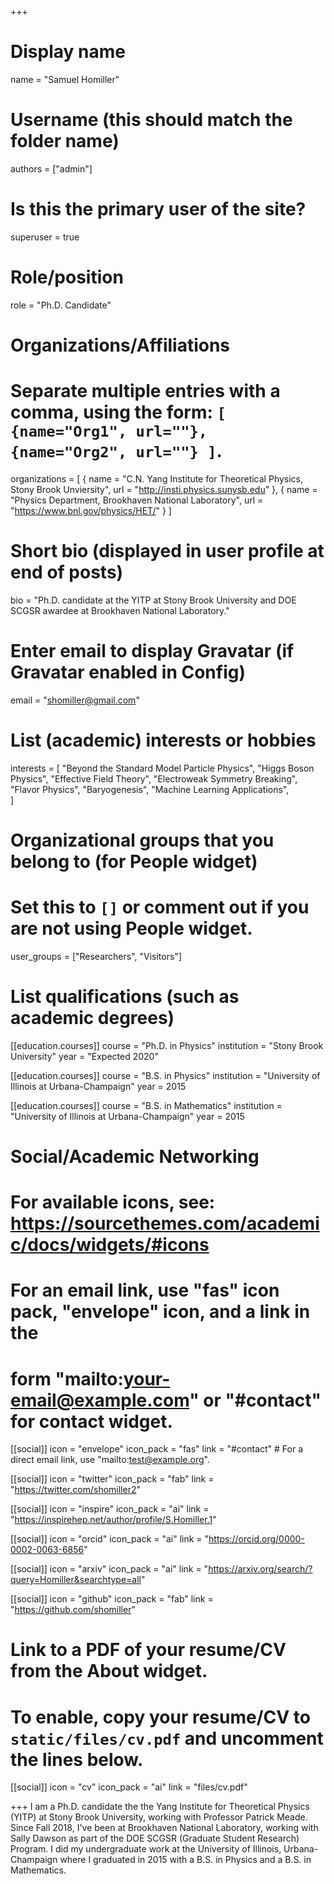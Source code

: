 +++
# Display name
name = "Samuel Homiller"

# Username (this should match the folder name)
authors = ["admin"]

# Is this the primary user of the site?
superuser = true

# Role/position
role = "Ph.D. Candidate"

# Organizations/Affiliations
#   Separate multiple entries with a comma, using the form: `[ {name="Org1", url=""}, {name="Org2", url=""} ]`.
organizations = [ { name = "C.N. Yang Institute for Theoretical Physics, Stony Brook Unviersity", url = "http://insti.physics.sunysb.edu" }, { name = "Physics Department, Brookhaven National Laboratory", url = "https://www.bnl.gov/physics/HET/" } ]

# Short bio (displayed in user profile at end of posts)
bio = "Ph.D. candidate at the YITP at Stony Brook University and DOE SCGSR awardee at Brookhaven National Laboratory."

# Enter email to display Gravatar (if Gravatar enabled in Config)
email = "shomiller@gmail.com"

# List (academic) interests or hobbies
interests = [
  "Beyond the Standard Model Particle Physics",
  "Higgs Boson Physics",
  "Effective Field Theory",
  "Electroweak Symmetry Breaking",
  "Flavor Physics",
  "Baryogenesis",
  "Machine Learning Applications",  
]

# Organizational groups that you belong to (for People widget)
#   Set this to `[]` or comment out if you are not using People widget.
user_groups = ["Researchers", "Visitors"]

# List qualifications (such as academic degrees)
[[education.courses]]
  course = "Ph.D. in Physics"
  institution = "Stony Brook University"
  year = "Expected 2020"

[[education.courses]]
  course = "B.S. in Physics"
  institution = "University of Illinois at Urbana-Champaign"
  year = 2015

[[education.courses]]
  course = "B.S. in Mathematics"
  institution = "University of Illinois at Urbana-Champaign"
  year = 2015

# Social/Academic Networking
# For available icons, see: https://sourcethemes.com/academic/docs/widgets/#icons
#   For an email link, use "fas" icon pack, "envelope" icon, and a link in the
#   form "mailto:your-email@example.com" or "#contact" for contact widget.

[[social]]
  icon = "envelope"
  icon_pack = "fas"
  link = "#contact"  # For a direct email link, use "mailto:test@example.org".

[[social]]
  icon = "twitter"
  icon_pack = "fab"
  link = "https://twitter.com/shomiller2"

[[social]]
  icon = "inspire"
  icon_pack = "ai"
  link = "https://inspirehep.net/author/profile/S.Homiller.1"

[[social]]
  icon = "orcid"
  icon_pack = "ai"
  link = "https://orcid.org/0000-0002-0063-6856"

[[social]]
  icon = "arxiv"
  icon_pack = "ai"
  link = "https://arxiv.org/search/?query=Homiller&searchtype=all"

[[social]]
  icon = "github"
  icon_pack = "fab"
  link = "https://github.com/shomiller"

# Link to a PDF of your resume/CV from the About widget.
# To enable, copy your resume/CV to `static/files/cv.pdf` and uncomment the lines below.
[[social]]
   icon = "cv"
   icon_pack = "ai"
   link = "files/cv.pdf"

+++
I am a Ph.D. candidate the the Yang Institute for Theoretical Physics (YITP) at Stony Brook University, working with Professor Patrick Meade. Since Fall 2018, I've been at Brookhaven National Laboratory, working with Sally Dawson as part of the DOE SCGSR (Graduate Student Research) Program. I did my undergraduate work at the University of Illinois, Urbana-Champaign where I graduated in 2015 with a B.S. in Physics and a B.S. in Mathematics.
